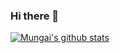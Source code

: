 ### Hi there 👋

<!--
**geoffrey45/geoffrey45** is a ✨ _special_ ✨ repository because its `README.md` (this file) appears on your GitHub profile.

Here are some ideas to get you started:

- 🔭 I’m currently working on ... Polishing my python skills
- 🌱 I’m currently learning ... NodeJS
- 👯 I’m looking to collaborate on ... Django projects
- 🤔 I’m looking for help with ... AngularJS
- 💬 Ask me about ... Python
- 📫 How to reach me: ... geoffreymungai45@gmail.com
- 😄 Pronouns: ... He/Him
- ⚡ Fun fact: ... I do knife throwing as a hobby
-->
[![Mungai's github stats](https://github-readme-stats.vercel.app/api?username=geoffrey45&count_private=true&show_icons=true&theme=radical)](https://github.com/anuraghazra/github-readme-stats)
